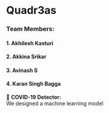 # Quadr3as <br>
### Team Members: <br>
#### 1. Akhilesh Kasturi <br>
#### 2. Akkina Srikar <br>
#### 3. Avinash S <br>
#### 4. Karan Singh Bagga <br>

:hospital: <b>COVID-19 Detector:</b><br>
We designed a machine learning model 
